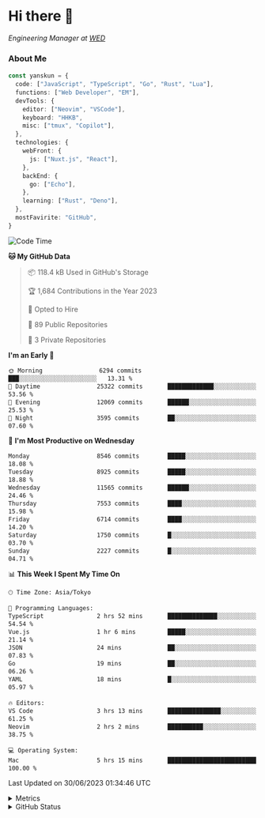 # Hi there&nbsp;:wave:

<!-- ![Alt text](https://spotify-recently-played-readme.vercel.app/api?user=31kynbuubkiu3r4qh4hjuaglhfay) -->

_Engineering Manager at [WED](https://github.com/wedinc)_

### About Me

```ts
const yanskun = {
  code: ["JavaScript", "TypeScript", "Go", "Rust", "Lua"],
  functions: ["Web Developer", "EM"],
  devTools: {
    editor: ["Neovim", "VSCode"],
    keyboard: "HHKB",
    misc: ["tmux", "Copilot"],
  },
  technologies: {
    webFront: {
      js: ["Nuxt.js", "React"],
    },
    backEnd: {
      go: ["Echo"],
    },
    learning: ["Rust", "Deno"],
  },
  mostFavirite: "GitHub",
}
```

<!--START_SECTION:waka-->
![Code Time](http://img.shields.io/badge/Code%20Time-349%20hrs%2029%20mins-blue)

**🐱 My GitHub Data** 

> 📦 118.4 kB Used in GitHub's Storage 
 > 
> 🏆 1,684 Contributions in the Year 2023
 > 
> 💼 Opted to Hire
 > 
> 📜 89 Public Repositories 
 > 
> 🔑 3 Private Repositories 
 > 
**I'm an Early 🐤** 

```text
🌞 Morning                6294 commits        ███░░░░░░░░░░░░░░░░░░░░░░   13.31 % 
🌆 Daytime                25322 commits       █████████████░░░░░░░░░░░░   53.56 % 
🌃 Evening                12069 commits       ██████░░░░░░░░░░░░░░░░░░░   25.53 % 
🌙 Night                  3595 commits        ██░░░░░░░░░░░░░░░░░░░░░░░   07.60 % 
```
📅 **I'm Most Productive on Wednesday** 

```text
Monday                   8546 commits        █████░░░░░░░░░░░░░░░░░░░░   18.08 % 
Tuesday                  8925 commits        █████░░░░░░░░░░░░░░░░░░░░   18.88 % 
Wednesday                11565 commits       ██████░░░░░░░░░░░░░░░░░░░   24.46 % 
Thursday                 7553 commits        ████░░░░░░░░░░░░░░░░░░░░░   15.98 % 
Friday                   6714 commits        ████░░░░░░░░░░░░░░░░░░░░░   14.20 % 
Saturday                 1750 commits        █░░░░░░░░░░░░░░░░░░░░░░░░   03.70 % 
Sunday                   2227 commits        █░░░░░░░░░░░░░░░░░░░░░░░░   04.71 % 
```


📊 **This Week I Spent My Time On** 

```text
🕑︎ Time Zone: Asia/Tokyo

💬 Programming Languages: 
TypeScript               2 hrs 52 mins       ██████████████░░░░░░░░░░░   54.54 % 
Vue.js                   1 hr 6 mins         █████░░░░░░░░░░░░░░░░░░░░   21.14 % 
JSON                     24 mins             ██░░░░░░░░░░░░░░░░░░░░░░░   07.83 % 
Go                       19 mins             ██░░░░░░░░░░░░░░░░░░░░░░░   06.26 % 
YAML                     18 mins             █░░░░░░░░░░░░░░░░░░░░░░░░   05.97 % 

🔥 Editors: 
VS Code                  3 hrs 13 mins       ███████████████░░░░░░░░░░   61.25 % 
Neovim                   2 hrs 2 mins        ██████████░░░░░░░░░░░░░░░   38.75 % 

💻 Operating System: 
Mac                      5 hrs 15 mins       █████████████████████████   100.00 % 
```


 Last Updated on 30/06/2023 01:34:46 UTC
<!--END_SECTION:waka-->

<details>
  <summary>Metrics</summary>
  <img src="https://github.com/yanskun/yanskun/blob/main/github-metrics.svg" alt="Metrics">
</details>

<details>
  <summary>GitHub Status</summary>
  <picture>
    <source media="(prefers-color-scheme: dark)" srcset="https://raw.githubusercontent.com/yanskun/yanskun/master/profile-summary-card-output/nord_dark/0-profile-details.svg">
   <img src="https://raw.githubusercontent.com/yanskun/yanskun/master/profile-summary-card-output/default/0-profile-details.svg">
  </picture>
  <br>
  <picture>
    <source media="(prefers-color-scheme: dark)" srcset="https://raw.githubusercontent.com/yanskun/yanskun/master/profile-summary-card-output/nord_dark/1-repos-per-language.svg">
   <img src="https://raw.githubusercontent.com/yanskun/yanskun/master/profile-summary-card-output/default/1-repos-per-language.svg">
  </picture>
  <picture>
    <source media="(prefers-color-scheme: dark)" srcset="https://raw.githubusercontent.com/yanskun/yanskun/master/profile-summary-card-output/nord_dark/2-most-commit-language.svg">
   <img src="https://raw.githubusercontent.com/yanskun/yanskun/master/profile-summary-card-output/default/2-most-commit-language.svg">
  </picture>
  <br>
  <picture>
    <source media="(prefers-color-scheme: dark)" srcset="https://raw.githubusercontent.com/yanskun/yanskun/master/profile-summary-card-output/nord_dark/3-stats.svg">
   <img src="https://raw.githubusercontent.com/yanskun/yanskun/master/profile-summary-card-output/default/3-stats.svg">
  </picture>
  <picture>
    <source media="(prefers-color-scheme: dark)" srcset="https://raw.githubusercontent.com/yanskun/yanskun/master/profile-summary-card-output/nord_dark/4-productive-time.svg">
   <img src="https://raw.githubusercontent.com/yanskun/yanskun/master/profile-summary-card-output/default/4-productive-time.svg">
  </picture>
</details>
